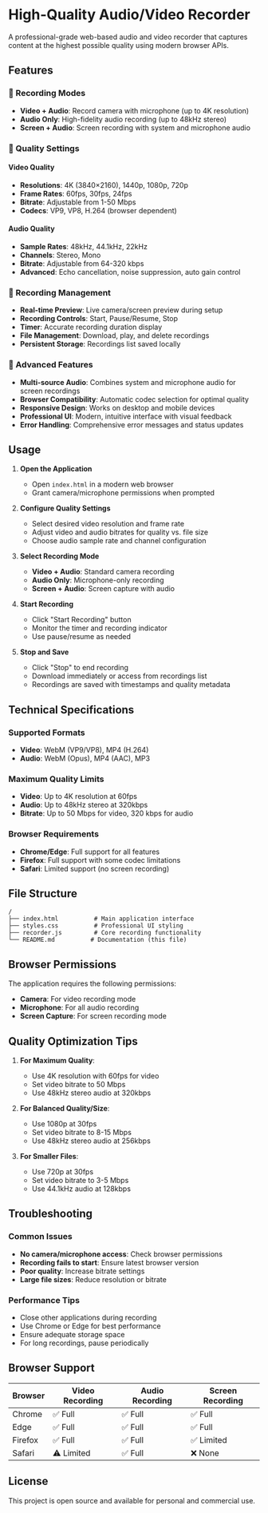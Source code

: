 # High-Quality Audio/Video Recorder

A professional-grade web-based audio and video recorder that captures content at the highest possible quality using modern browser APIs.

## Features

### 🎥 Recording Modes
- **Video + Audio**: Record camera with microphone (up to 4K resolution)
- **Audio Only**: High-fidelity audio recording (up to 48kHz stereo)
- **Screen + Audio**: Screen recording with system and microphone audio

### 🔧 Quality Settings

#### Video Quality
- **Resolutions**: 4K (3840×2160), 1440p, 1080p, 720p
- **Frame Rates**: 60fps, 30fps, 24fps
- **Bitrate**: Adjustable from 1-50 Mbps
- **Codecs**: VP9, VP8, H.264 (browser dependent)

#### Audio Quality
- **Sample Rates**: 48kHz, 44.1kHz, 22kHz
- **Channels**: Stereo, Mono
- **Bitrate**: Adjustable from 64-320 kbps
- **Advanced**: Echo cancellation, noise suppression, auto gain control

### 💾 Recording Management
- **Real-time Preview**: Live camera/screen preview during setup
- **Recording Controls**: Start, Pause/Resume, Stop
- **Timer**: Accurate recording duration display
- **File Management**: Download, play, and delete recordings
- **Persistent Storage**: Recordings list saved locally

### 🌟 Advanced Features
- **Multi-source Audio**: Combines system and microphone audio for screen recordings
- **Browser Compatibility**: Automatic codec selection for optimal quality
- **Responsive Design**: Works on desktop and mobile devices
- **Professional UI**: Modern, intuitive interface with visual feedback
- **Error Handling**: Comprehensive error messages and status updates

## Usage

1. **Open the Application**
   - Open `index.html` in a modern web browser
   - Grant camera/microphone permissions when prompted

2. **Configure Quality Settings**
   - Select desired video resolution and frame rate
   - Adjust video and audio bitrates for quality vs. file size
   - Choose audio sample rate and channel configuration

3. **Select Recording Mode**
   - **Video + Audio**: Standard camera recording
   - **Audio Only**: Microphone-only recording
   - **Screen + Audio**: Screen capture with audio

4. **Start Recording**
   - Click "Start Recording" button
   - Monitor the timer and recording indicator
   - Use pause/resume as needed

5. **Stop and Save**
   - Click "Stop" to end recording
   - Download immediately or access from recordings list
   - Recordings are saved with timestamps and quality metadata

## Technical Specifications

### Supported Formats
- **Video**: WebM (VP9/VP8), MP4 (H.264)
- **Audio**: WebM (Opus), MP4 (AAC), MP3

### Maximum Quality Limits
- **Video**: Up to 4K resolution at 60fps
- **Audio**: Up to 48kHz stereo at 320kbps
- **Bitrate**: Up to 50 Mbps for video, 320 kbps for audio

### Browser Requirements
- **Chrome/Edge**: Full support for all features
- **Firefox**: Full support with some codec limitations
- **Safari**: Limited support (no screen recording)

## File Structure

```
/
├── index.html          # Main application interface
├── styles.css          # Professional UI styling
├── recorder.js         # Core recording functionality
└── README.md          # Documentation (this file)
```

## Browser Permissions

The application requires the following permissions:
- **Camera**: For video recording mode
- **Microphone**: For all audio recording
- **Screen Capture**: For screen recording mode

## Quality Optimization Tips

1. **For Maximum Quality**:
   - Use 4K resolution with 60fps for video
   - Set video bitrate to 50 Mbps
   - Use 48kHz stereo audio at 320kbps

2. **For Balanced Quality/Size**:
   - Use 1080p at 30fps
   - Set video bitrate to 8-15 Mbps
   - Use 48kHz stereo audio at 256kbps

3. **For Smaller Files**:
   - Use 720p at 30fps
   - Set video bitrate to 3-5 Mbps
   - Use 44.1kHz audio at 128kbps

## Troubleshooting

### Common Issues
- **No camera/microphone access**: Check browser permissions
- **Recording fails to start**: Ensure latest browser version
- **Poor quality**: Increase bitrate settings
- **Large file sizes**: Reduce resolution or bitrate

### Performance Tips
- Close other applications during recording
- Use Chrome or Edge for best performance
- Ensure adequate storage space
- For long recordings, pause periodically

## Browser Support

| Browser | Video Recording | Audio Recording | Screen Recording |
|---------|----------------|----------------|------------------|
| Chrome  | ✅ Full        | ✅ Full        | ✅ Full          |
| Edge    | ✅ Full        | ✅ Full        | ✅ Full          |
| Firefox | ✅ Full        | ✅ Full        | ✅ Limited       |
| Safari  | ⚠️ Limited     | ✅ Full        | ❌ None          |

## License

This project is open source and available for personal and commercial use.